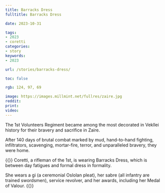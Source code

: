 ```yaml
---
title: Barracks Dress
fulltitle: Barracks Dress

date: 2023-10-31

tags:
- 2023
- coretti
categories:
- story
keywords:
- 2023

url: /stories/barracks-dress/

toc: false

rgb: 124, 97, 69

image: https://images.millmint.net/fullres/zaire.jpg
reddit:
print:
video:
---
```

The 1st Volunteers Regiment became among the most decorated in Vekllei history for their bravery and sacrifice in Zaire.

After 140 days of brutal combat marked by mud, hand-to-hand fighting, infiltrators, scavenging, mortar-fire, terror, and unparalleled bravery, they were home.

{{<hint panel>}}
Coretti, a rifleman of the 1st, is wearing Barracks Dress, which is between day fatigues and formal dress in formality.

She wears a gi (a ceremonial Oslolan pleat), her sabre (all infantry are trained swordsmen), service revolver, and her awards, including her Medal of Valour.
{{</hint>}}
